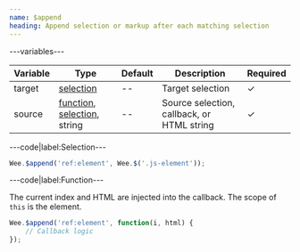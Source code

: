 ```yaml
---
name: $append
heading: Append selection or markup after each matching selection
---
```


---variables---

| Variable | Type | Default | Description | Required |
| -- | -- | -- | -- | -- |
| target | [selection](/script#selection) | -- | Target selection | ✓ |
| source | [function](/script/#functions), [selection](/script#selection), string | -- | Source selection, callback, or HTML string | ✓ |

---code|label:Selection---

```javascript
Wee.$append('ref:element', Wee.$('.js-element'));
```

---code|label:Function---

The current index and HTML are injected into the callback. The scope of ```this``` is the element.

```javascript
Wee.$append('ref:element', function(i, html) {
    // Callback logic
});
```